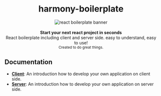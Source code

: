 <h1 align="center"><strong>harmony-boilerplate</strong></h1>

<div align="center">
<img src="https://github.com/harmony-framework/harmony-boilerplate/blob/master/harmony-logo.png" alt="react boilerplate banner" align="center" />
</div>

<br/>

<div align="center"><strong>Start your next react project in seconds</strong></div>
<div align="center">React boilerplate including client and server side. easy to understand, easy to use!</div>

<div align="center">
  <sub>Created to do great things.</sub>
</div>

## Documentation

- [**Client**](helperdocs/client.md): An introduction how to develop your own application on client side.
- [**Server**](helperdocs/server.md): An introduction how to develop your own application on server side.
